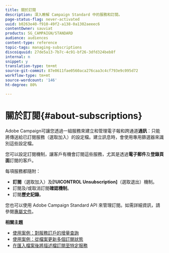 ```yaml
---
title: 關於訂閱
description: 深入瞭解 Campaign Standard 中的服務和訂閱。
page-status-flag: never-activated
uuid: b0263e40-f910-49f2-a138-0a1302aeeec6
contentOwner: sauviat
products: SG_CAMPAIGN/STANDARD
audience: audiences
content-type: reference
topic-tags: managing-subscriptions
discoiquuid: 27de5a13-7b7c-4c91-bf26-3dfd324beb8f
internal: n
snippet: y
translation-type: tm+mt
source-git-commit: 87e0611fae0560aca276caa3c4cf793e9c095d72
workflow-type: tm+mt
source-wordcount: '146'
ht-degree: 80%

---
```



# 關於訂閱{#about-subscriptions}

Adobe Campaign可讓您透過一組服務來建立和管理電子報和跨通道&#x200B;**通訊**：只能將傳送給已訂閱服務（選取加入）的設定檔。建立訊息時，會使用專用篩選器來識別這些設定檔。

您可以設定訂閱機制，讓客戶有機會訂閱這些服務，尤其是透過&#x200B;**電子郵件**&#x200B;及&#x200B;**登錄頁面**&#x200B;訂閱的客戶。

每項服務都隨附：

* **訂閱**（選取加入）及&#x200B;**[!UICONTROL Unsubscription]**（選取退出）機制。
* 訂閱及/或取消訂閱&#x200B;**確認機制**。
* 訂閱&#x200B;**歷史記錄**。

您也可以使用 Adobe Campaign Standard API 來管理訂閱。如需詳細資訊，請參閱[專屬文件](../../api/using/creating-a-service.md)。

**相關主題**

* [使用案例：對服務訂戶的增量查詢](../../automating/using/incremental-query-on-subscribers.md)
* [使用案例：從檔案更新多個訂閱狀態](../../automating/using/updating-subscriptions-from-file.md)
* [在匯入檔案後將描述檔訂閱至特定服務](../../automating/using/subscribing-profiles-from-file.md)
